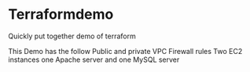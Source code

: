 # Terraformdemo
Quickly put together demo of terraform 

This Demo has the follow 
Public and private VPC 
Firewall rules 
Two EC2 instances one Apache server and one MySQL server 
